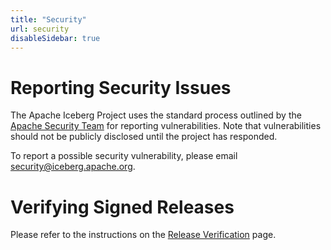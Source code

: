 ```yaml
---
title: "Security"
url: security
disableSidebar: true
---
```

<!--
 - Licensed to the Apache Software Foundation (ASF) under one or more
 - contributor license agreements.  See the NOTICE file distributed with
 - this work for additional information regarding copyright ownership.
 - The ASF licenses this file to You under the Apache License, Version 2.0
 - (the "License"); you may not use this file except in compliance with
 - the License.  You may obtain a copy of the License at
 -
 -   http://www.apache.org/licenses/LICENSE-2.0
 -
 - Unless required by applicable law or agreed to in writing, software
 - distributed under the License is distributed on an "AS IS" BASIS,
 - WITHOUT WARRANTIES OR CONDITIONS OF ANY KIND, either express or implied.
 - See the License for the specific language governing permissions and
 - limitations under the License.
 -->

# Reporting Security Issues

The Apache Iceberg Project uses the standard process outlined by the [Apache
Security Team](https://www.apache.org/security/) for reporting vulnerabilities.
Note that vulnerabilities should not be publicly disclosed until the project has
responded.

To report a possible security vulnerability, please email <a href="mailto:security@iceberg.apache.org">security@iceberg.apache.org</a>.


# Verifying Signed Releases

Please refer to the instructions on the [Release Verification](https://www.apache.org/info/verification.html) page.
